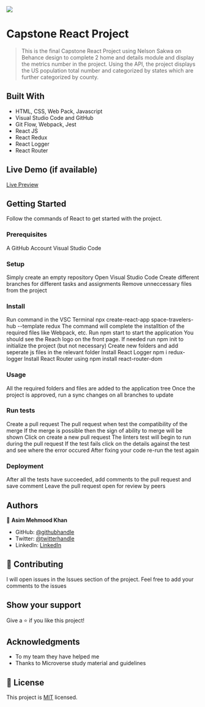 ![](https://img.shields.io/badge/Microverse-blueviolet)

# Capstone React Project 

> This is the final Capstone React Project using Nelson Sakwa on Behance design to complete 2 home and details module and display the metrics number in the project. Using the API, the project displays the US population total number and categorized by states which are further categorized by county. 


## Built With

- HTML, CSS, Web Pack, Javascript
- Visual Studio Code and GitHub
- Git Flow, Webpack, Jest
- React JS
- React Redux 
- React Logger
- React Router

## Live Demo (if available)
[Live Preview](https://asimkhan2019.github.io/LeaderBoard/)

## Getting Started

Follow the commands of React to get started with the project.

### Prerequisites

A GitHub Account
Visual Studio Code


### Setup
Simply create an empty repository
Open Visual Studio Code
Create different branches for different tasks and assignments
Remove unneccessary files from the project 


### Install
Run command in the VSC Terminal npx create-react-app space-travelers-hub --template redux 
The command will complete the installtion of the required files like Webpack, etc. 
Run npm start to start the application
You should see the Reach logo on the front page. 
If needed run npm init to initialize the project (but not necessary)
Create new folders and add seperate js files in the relevant folder 
Install React Logger npm i redux-logger
Install React Router using npm install react-router-dom 


### Usage
All the required folders and files are added to the application tree
Once the project is approved, run a sync changes on all branches to update

### Run tests
Create a pull request 
The pull request when test the compatibility of the merge
If the merge is possible then the sign of ability to merge will be shown 
Click on create a new pull request
The linters test will begin to run during the pull request 
If the test fails click on the details against the test and see where the error occured
After fixing your code re-run the test again

### Deployment
After all the tests have succeeded, add comments to the pull request and save comment 
Leave the pull request open for review by peers


## Authors

👤 **Asim Mehmood Khan**

- GitHub: [@githubhandle](https://github.com/AsimKhan2019/)
- Twitter: [@twitterhandle](https://twitter.com/vtechbiz)
- LinkedIn: [LinkedIn](https://www.linkedin.com/in/asim-khan-9bbb4211/)

## 🤝 Contributing

I will open issues in the Issues section of the project. Feel free to add your comments to the issues

## Show your support

Give a ⭐️ if you like this project!

## Acknowledgments

- To my team they have helped me
- Thanks to Microverse study material and guidelines

## 📝 License

This project is [MIT](./MIT.md) licensed.
